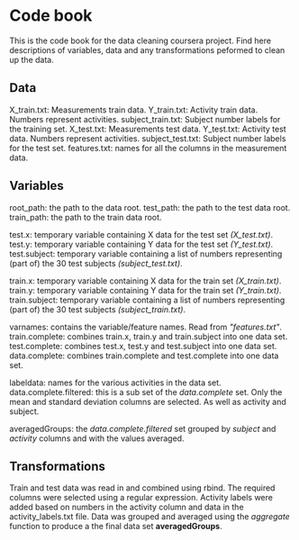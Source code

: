 # Code book
This is the code book for the data cleaning coursera project.
Find here descriptions of variables, data and any transformations peformed to clean up the data.

## Data
X_train.txt: Measurements train data.
Y_train.txt: Activity train data. Numbers represent activities.
subject_train.txt: Subject number labels for the training set. 
X_test.txt: Measurements test data.
Y_test.txt: Activity test data. Numbers represent activities.
subject_test.txt: Subject number labels for the test set.
features.txt: names for all the columns in the measurement data.

## Variables
root_path: the path to the data root.
test_path: the path to the test data root.
train_path: the path to the train data root.

test.x: temporary variable containing X data for the test set _(X_test.txt)_.
test.y: temporary variable containing Y data for the test set _(Y_test.txt)_.
test.subject: temporary variable containing a list of numbers representing (part of) the 30 test subjects _(subject_test.txt)_.

train.x: temporary variable containing X data for the train set _(X_train.txt)_.
train.y: temporary variable containing Y data for the train set _(Y_train.txt)_.
train.subject: temporary variable containing a list of numbers representing (part of) the 30 test subjects _(subject_train.txt)_.

varnames: contains the variable/feature names. Read from _"features.txt"_.
train.complete: combines train.x, train.y and train.subject into one data set.
test.complete: combines test.x, test.y and test.subject into one data set.
data.complete: combines train.complete and test.complete into one data set.

labeldata: names for the various activities in the data set.
data.complete.filtered: this is a sub set of the _data.complete_ set. Only the mean and standard deviation columns are selected. As well as activity and subject.

averagedGroups: the _data.complete.filtered_ set grouped by _subject_ and _activity_ columns and with the values averaged.

## Transformations
Train and test data was read in and combined using rbind. 
The required columns were selected using a regular expression.
Activity labels were added based on numbers in the activity column and data in the activity_labels.txt file.
Data was grouped and averaged using the _aggregate_ function to produce a the final data set __averagedGroups__.


